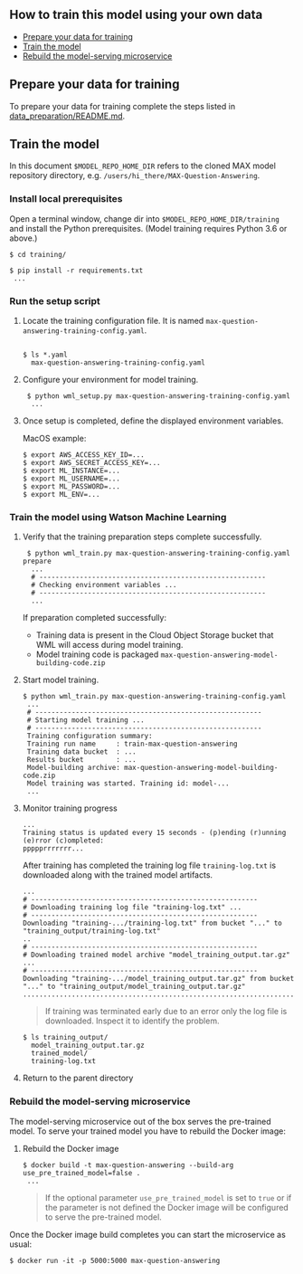 ## How to train this model using your own data

- [Prepare your data for training](#prepare-your-data-for-training)
- [Train the model](#train-the-model)
- [Rebuild the model-serving microservice](#rebuild-the-model-serving-microservice)


## Prepare your data for training

To prepare your data for training complete the steps listed in [data_preparation/README.md](data_preparation/README.md).

## Train the model


In this document `$MODEL_REPO_HOME_DIR` refers to the cloned MAX model repository directory, e.g.
`/users/hi_there/MAX-Question-Answering`. 

### Install local prerequisites

Open a terminal window, change dir into `$MODEL_REPO_HOME_DIR/training` and install the Python prerequisites. (Model training requires Python 3.6 or above.)

   ```
   $ cd training/

   $ pip install -r requirements.txt
    ... 
   ```

### Run the setup script

1. Locate the training configuration file. It is named `max-question-answering-training-config.yaml`.

   ```

   $ ls *.yaml
     max-question-answering-training-config.yaml 
   ```

1. Configure your environment for model training.

   ```
    $ python wml_setup.py max-question-answering-training-config.yaml
     ...
   ```
   
1. Once setup is completed, define the displayed environment variables.

   MacOS example:

   ```
   $ export AWS_ACCESS_KEY_ID=...
   $ export AWS_SECRET_ACCESS_KEY=...
   $ export ML_INSTANCE=...
   $ export ML_USERNAME=...
   $ export ML_PASSWORD=...
   $ export ML_ENV=...
   ```

### Train the model using Watson Machine Learning

1. Verify that the training preparation steps complete successfully.

   ```
    $ python wml_train.py max-question-answering-training-config.yaml prepare
     ...
     # --------------------------------------------------------
     # Checking environment variables ...
     # --------------------------------------------------------
     ...
   ```

   If preparation completed successfully:

    - Training data is present in the Cloud Object Storage bucket that WML will access during model training.
    - Model training code is packaged `max-question-answering-model-building-code.zip`

1. Start model training.

   ```
   $ python wml_train.py max-question-answering-training-config.yaml
    ...
    # --------------------------------------------------------
    # Starting model training ...
    # --------------------------------------------------------
    Training configuration summary:
    Training run name     : train-max-question-answering
    Training data bucket  : ...
    Results bucket        : ...
    Model-building archive: max-question-answering-model-building-code.zip
    Model training was started. Training id: model-...
    ...
   ```

1. Monitor training progress

   ```
   ...
   Training status is updated every 15 seconds - (p)ending (r)unning (e)rror (c)ompleted: 
   ppppprrrrrrr...
   ```

   After training has completed the training log file `training-log.txt` is downloaded along with the trained model artifacts.

   ```
   ...
   # --------------------------------------------------------
   # Downloading training log file "training-log.txt" ...
   # --------------------------------------------------------
   Downloading "training-.../training-log.txt" from bucket "..." to "training_output/training-log.txt"
   ..
   # --------------------------------------------------------
   # Downloading trained model archive "model_training_output.tar.gz" ...
   # --------------------------------------------------------
   Downloading "training-.../model_training_output.tar.gz" from bucket "..." to "training_output/model_training_output.tar.gz"
   ....................................................................................
   ```

   > If training was terminated early due to an error only the log file is downloaded. Inspect it to identify the problem.

   ```
   $ ls training_output/
     model_training_output.tar.gz
     trained_model/
     training-log.txt 
   ```

1. Return to the parent directory

### Rebuild the model-serving microservice

The model-serving microservice out of the box serves the pre-trained model. To serve your trained model you have to rebuild the Docker image:

1. Rebuild the Docker image

   ```
   $ docker build -t max-question-answering --build-arg use_pre_trained_model=false . 
    ...
   ```
   
   > If the optional parameter `use_pre_trained_model` is set to `true` or if the parameter is not defined the Docker image will be configured to serve the pre-trained model.
   
 Once the Docker image build completes you can start the microservice as usual:
 
 ```
 $ docker run -it -p 5000:5000 max-question-answering
 ```
